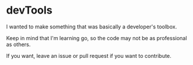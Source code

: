 # devTools

I wanted to make something that was basically a developer's toolbox.

Keep in mind that I'm learning go, so the code may not be as professional as others.

If you want, leave an issue or pull request if you want to contribute.

